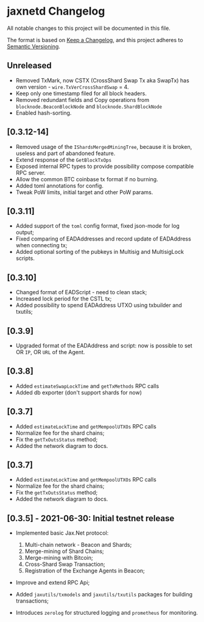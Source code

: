 # jaxnetd Changelog

All notable changes to this project will be documented in this file.

The format is based on [Keep a Changelog](https://keepachangelog.com/en/1.0.0/), and this project adheres
to [Semantic Versioning](https://semver.org/spec/v2.0.0.html).

## Unreleased

- Removed TxMark, now CSTX (CrossShard Swap Tx aka SwapTx) has own version - `wire.TxVerCrossShardSwap` = 4.
- Keep only one timestamp filed for all block headers.
- Removed redundant fields and Copy operations from `blocknode.BeaconBlockNode` and `blocknode.ShardBlockNode`
- Enabled hash-sorting.


## [0.3.12-14]

- Removed usage of the `IShardsMergedMiningTree`, because it is broken, useless and part of abandoned feature.
- Extend response of the `GetBlockTxOps`
- Exposed internal RPC types to provide possibility compose compatible RPC server.
- Allow the common BTC coinbase tx format if no burning.
- Added toml annotations for config.
- Tweak PoW limits, initial target and other PoW params.

## [0.3.11]

- Added support of the `toml` config format, fixed json-mode for log output;
- Fixed comparing of EADAddresses and record update of EADAddress when connecting tx;
- Added optional sorting of the pubkeys in Multisig and MultisigLock scripts. 

## [0.3.10]

- Changed format of EADScript - need to clean stack;
- Increased lock period for the CSTL tx;
- Added possibility to spend EADAddress UTXO using txbuilder and txutils;

## [0.3.9]

- Upgraded format of the EADAddress and script: now is possible to set OR `IP`, OR `URL` of the Agent.


## [0.3.8]

- Added `estimateSwapLockTime` and `getTxMethods` RPC calls
- Added db exporter (don't support shards for now)

## [0.3.7]

- Added `estimateLockTime` and `getMempoolUTXOs` RPC calls
- Normalize fee for the shard chains;
- Fix the `getTxOutsStatus` method;
- Added the network diagram to docs.

## [0.3.7]

- Added `estimateLockTime` and `getMempoolUTXOs` RPC calls
- Normalize fee for the shard chains;
- Fix the `getTxOutsStatus` method;
- Added the network diagram to docs.

## [0.3.5] - 2021-06-30: Initial testnet release

- Implemented basic Jax.Net protocol:
    1. Multi-chain network - Beacon and Shards;
    2. Merge-mining of Shard Chains;
    3. Merge-mining with Bitcoin;
    4. Cross-Shard Swap Transaction;
    5. Registration of the Exchange Agents in Beacon;

- Improve and extend RPC Api;
- Added `jaxutils/txmodels` and `jaxutils/txutils` packages for building transactions;
- Introduces `zerolog` for structured logging and `prometheus` for monitoring.
